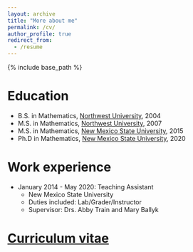 ```yaml
---
layout: archive
title: "More about me"
permalink: /cv/
author_profile: true
redirect_from:
  - /resume
---
```


{% include base_path %}

Education
======
* B.S. in Mathematics, [Northwest University](www.nwu.edu.cn), 2004
* M.S. in Mathematics, [Northwest University](www.nwu.edu.cn), 2007
* M.S. in Mathematics, [New Mexico State University](www.nmsu.edu), 2015
* Ph.D in Mathematics, [New Mexico State University](www.nmsu.edu), 2020

Work experience
======
* January 2014 - May 2020: Teaching Assistant
  * New Mexico State University
  * Duties included: Lab/Grader/Instructor 
  * Supervisor: Drs. Abby Train and Mary Ballyk


  
[Curriculum vitae](https://www.overleaf.com/read/vmypjsfhddmt)
======

